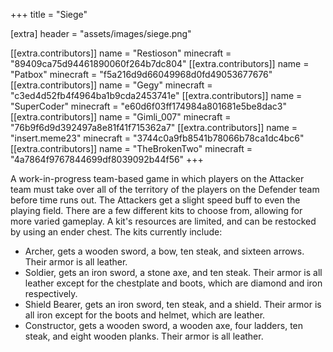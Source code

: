 +++
title = "Siege"

[extra]
header = "assets/images/siege.png"

[[extra.contributors]]
name = "Restioson"
minecraft = "89409ca75d94461890060f264b7dc804"
[[extra.contributors]]
name = "Patbox"
minecraft = "f5a216d9d66049968d0fd49053677676"
[[extra.contributors]]
name = "Gegy"
minecraft = "c3ed4d52fb4f4964ba1b9cda2453741e"
[[extra.contributors]]
name = "SuperCoder"
minecraft = "e60d6f03ff174984a801681e5be8dac3"
[[extra.contributors]]
name = "Gimli_007"
minecraft = "76b9f6d9d392497a8e81f41f715362a7"
[[extra.contributors]]
name = "insert.meme23"
minecraft = "3744c0a9fb8541b78066b78ca1dc4bc6"
[[extra.contributors]]
name = "TheBrokenTwo"
minecraft = "4a7864f9767844699df8039092b44f56"
+++

A work-in-progress team-based game in which players on the Attacker team must take over all of the territory of the players on the Defender team before time runs out. The Attackers get a slight speed buff to even the playing field. There are a few different kits to choose from, allowing for more varied gameplay. A kit's resources are limited, and can be restocked by using an ender chest. The kits currently include: 
- Archer, gets a wooden sword, a bow, ten steak, and sixteen arrows. Their armor is all leather. 
- Soldier, gets an iron sword, a stone axe, and ten steak. Their armor is all leather except for the chestplate and boots, which are diamond and iron respectively. 
- Shield Bearer, gets an iron sword, ten steak, and a shield. Their armor is all iron except for the boots and helmet, which are leather. 
- Constructor, gets a wooden sword, a wooden axe, four ladders, ten steak, and eight wooden planks. Their armor is all leather. 
